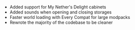 - Added support for My Nether's Delight cabinets
- Added sounds when opening and closing storages
- Faster world loading with Every Compat for large modpacks
- Rewrote the majority of the codebase to be cleaner